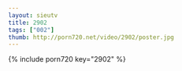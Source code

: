 ```yaml
--- 
layout: sieutv
title: 2902
tags: ["002"]
thumb: http://porn720.net/video/2902/poster.jpg
---
```

{% include porn720 key="2902" %} 
